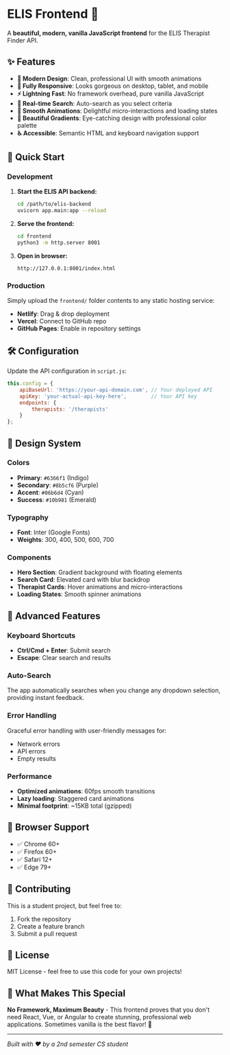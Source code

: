 # ELIS Frontend 🎨

A **beautiful, modern, vanilla JavaScript frontend** for the ELIS Therapist Finder API.

## ✨ Features

- **🎯 Modern Design**: Clean, professional UI with smooth animations
- **📱 Fully Responsive**: Looks gorgeous on desktop, tablet, and mobile
- **⚡ Lightning Fast**: No framework overhead, pure vanilla JavaScript
- **🔄 Real-time Search**: Auto-search as you select criteria
- **💫 Smooth Animations**: Delightful micro-interactions and loading states
- **🎨 Beautiful Gradients**: Eye-catching design with professional color palette
- **♿ Accessible**: Semantic HTML and keyboard navigation support

## 🚀 Quick Start

### Development
1. **Start the ELIS API backend:**
   ```bash
   cd /path/to/elis-backend
   uvicorn app.main:app --reload
   ```

2. **Serve the frontend:**
   ```bash
   cd frontend
   python3 -m http.server 8001
   ```

3. **Open in browser:**
   ```
   http://127.0.0.1:8001/index.html
   ```

### Production
Simply upload the `frontend/` folder contents to any static hosting service:
- **Netlify**: Drag & drop deployment
- **Vercel**: Connect to GitHub repo
- **GitHub Pages**: Enable in repository settings

## 🛠️ Configuration

Update the API configuration in `script.js`:

```javascript
this.config = {
    apiBaseUrl: 'https://your-api-domain.com', // Your deployed API
    apiKey: 'your-actual-api-key-here',        // Your API key
    endpoints: {
        therapists: '/therapists'
    }
};
```

## 🎨 Design System

### Colors
- **Primary**: `#6366f1` (Indigo)
- **Secondary**: `#8b5cf6` (Purple)  
- **Accent**: `#06b6d4` (Cyan)
- **Success**: `#10b981` (Emerald)

### Typography
- **Font**: Inter (Google Fonts)
- **Weights**: 300, 400, 500, 600, 700

### Components
- **Hero Section**: Gradient background with floating elements
- **Search Card**: Elevated card with blur backdrop
- **Therapist Cards**: Hover animations and micro-interactions
- **Loading States**: Smooth spinner animations

## 🔧 Advanced Features

### Keyboard Shortcuts
- **Ctrl/Cmd + Enter**: Submit search
- **Escape**: Clear search and results

### Auto-Search
The app automatically searches when you change any dropdown selection, providing instant feedback.

### Error Handling
Graceful error handling with user-friendly messages for:
- Network errors
- API errors  
- Empty results

### Performance
- **Optimized animations**: 60fps smooth transitions
- **Lazy loading**: Staggered card animations
- **Minimal footprint**: ~15KB total (gzipped)

## 📱 Browser Support

- ✅ Chrome 60+
- ✅ Firefox 60+
- ✅ Safari 12+
- ✅ Edge 79+

## 🤝 Contributing

This is a student project, but feel free to:
1. Fork the repository
2. Create a feature branch
3. Submit a pull request

## 📄 License

MIT License - feel free to use this code for your own projects!

## 🎯 What Makes This Special

**No Framework, Maximum Beauty** - This frontend proves that you don't need React, Vue, or Angular to create stunning, professional web applications. Sometimes vanilla is the best flavor! 🍦

---

*Built with ❤️ by a 2nd semester CS student*